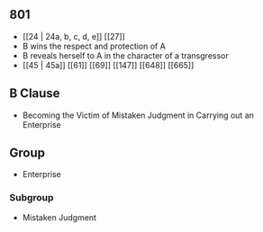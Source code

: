 ## 801
- [[24 | 24a, b, c, d, e]] [[27]] 
- B wins the respect and protection of A
- B reveals herself to A in the character of a transgressor
- [[45 | 45a]] [[61]] [[69]] [[147]] [[648]] [[665]] 

## B Clause
- Becoming the Victim of Mistaken Judgment in Carrying out an Enterprise

## Group
- Enterprise

### Subgroup
- Mistaken Judgment

